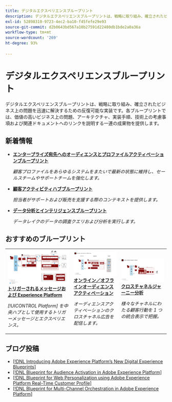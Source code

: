 ```yaml
---
title: デジタルエクスペリエンスブループリント
description: デジタルエクスペリエンスブループリントは、戦略に取り組み、確立されたビジネス上の問題を解決するための反復可能な実装です。価値実現までの時間を短縮し、成功への近道となります。
exl-id: 52898310-9723-4ec2-ba10-f45fefe29e93
source-git-commit: d2b0643bd567a10b27591d22480db1bde2a0a36a
workflow-type: tm+mt
source-wordcount: '269'
ht-degree: 93%

---
```


# デジタルエクスペリエンスブループリント

デジタルエクスペリエンスブループリントは、戦略に取り組み、確立されたビジネス上の問題を迅速に解決するための反復可能な実装です。各ブループリントでは、価値の高いビジネス上の問題、アーキテクチャ、実装手順、技術上の考慮事項および関連ドキュメントへのリンクを説明する一連の成果物を提供します。

## 新着情報

* **[エンタープライズ宛先へのオーディエンスとプロファイルアクティベーションブループリント](/help/blueprints/audience-activation/enterprise-destinations.md)**

   *顧客プロファイルをあらゆるシステムをまたいで最新の状態に維持し、セールスチームやサポートチームを強化します。*
* **[顧客アクティビティハブブループリント](/help/blueprints/audience-activation/customer-activity.md)**

   *担当者がサポートおよび販売を支援する際のコンテキストを提供します。*
* **[データ分析とインテリジェンスブループリント](/help/blueprints/data-insights/analysis.md)**

   *データレイクのデータの調査クエリおよび分析を実行します。*

## おすすめのブループリント

<table style="table-layout:fixed">
<tr>
  <td>
    <a href="https://experienceleague.adobe.com/docs/blueprints-learn/architecture/customer-journeys/journey-optimizer.html?lang=ja"><img alt="トリガーされるメッセージおよび Experience Platform ブループリントのサムネイル画像" src="customer-journeys/assets/journey-optimizer.png" /></a>
    <div><a href="https://experienceleague.adobe.com/docs/blueprints-learn/architecture/customer-journeys/journey-optimizer.html"><strong>トリガーされるメッセージおよび Experience Platform</strong></a></div>
    <p><em>[!UICONTROL Platform] を中央ハブとして使用するトリガーメッセージとエクスペリエンス。</em></p>
  </td>
  <td>
    <a href="https://experienceleague.adobe.com/docs/blueprints-learn/architecture/audience-activation/online-offline.html?lang=ja"><img alt="オンライン／オフラインオーディエンスアクティベーションブループリントのサムネイル画像" src="audience-activation/assets/online_offline_activation.svg" /></a>
    <div><a href="https://experienceleague.adobe.com/docs/blueprints-learn/architecture/audience-activation/online-offline.html"><strong>オンライン／オフラインオーディエンスアクティベーション</strong></a></div>
    <p><em>オーディエンスアクティベーションのクロスチャネル広告を配信します。</em></p>
  </td>
  <td>
    <a href="https://experienceleague.adobe.com/docs/analytics-platform/using/cja-usecases/cross-channel.html?lang=en"><img alt="デジタル行動データ統合ブループリントのサムネイル画像" src="customer-journey-analytics/assets/CJA.svg" /></a>
    <div><a href="https://experienceleague.adobe.com/docs/analytics-platform/using/cja-usecases/cross-channel.html?lang=en"><strong>クロスチャネルジャーニー分析</strong></a></div>
    <p><em>様々なチャネルにわたる顧客行動を 1 つの統合表示で把握。</em></p>
  </td>
</tr>
</table>

## ブログ投稿

* [[!DNL Introducing Adobe Experience Platform’s New Digital Experience Blueprints]](https://medium.com/adobetech/introducing-adobe-experience-platforms-new-digital-experience-blueprints-93a6b5f5da7c)
* [[!DNL Blueprint for Audience Activation in Adobe Experience Platform]](https://medium.com/adobetech/a-blueprint-for-audience-activation-in-adobe-experience-platform-b2b30fae90fd)
* [[!DNL Blueprint for Web Personalization using Adobe Experience Platform Real-Time Customer Profile]](https://medium.com/adobetech/blueprint-for-web-personalization-using-adobe-experience-platform-real-time-customer-profile-fef2ce7a4b2f)
* [[!DNL Blueprint for Multi-Channel Orchestration in Adobe Experience Platform]](https://medium.com/adobetech/blueprint-for-multi-channel-orchestration-in-adobe-experience-platform-c68317e94184)
